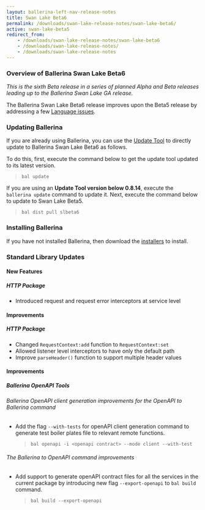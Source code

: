 ```yaml
---
layout: ballerina-left-nav-release-notes
title: Swan Lake Beta6
permalink: /downloads/swan-lake-release-notes/swan-lake-beta6/
active: swan-lake-beta5
redirect_from: 
    - /downloads/swan-lake-release-notes/swan-lake-beta6
    - /downloads/swan-lake-release-notes/
    - /downloads/swan-lake-release-notes
---
```


### Overview of Ballerina Swan Lake Beta6

<em>This is the sixth Beta release in a series of planned Alpha and Beta releases leading up to the Ballerina Swan Lake GA release.</em> 

The Ballerina Swan Lake Beta6 release improves upon the Beta5 release by addressing a few [Language issues](https://github.com/ballerina-platform/ballerina-lang/milestone/119).

### Updating Ballerina

If you are already using Ballerina, you can use the [Update Tool](/learn/tooling-guide/cli-tools/update-tool/) to directly update to Ballerina Swan Lake Beta6 as follows. 

To do this, first, execute the command below to get the update tool updated to its latest version. 

> `bal update`

If you are using an **Update Tool version below 0.8.14**, execute the `ballerina update` command to update it. Next, execute the command below to update to Swan Lake Beta5.

> `bal dist pull slbeta6`

### Installing Ballerina

If you have not installed Ballerina, then download the [installers](/downloads/#swanlake) to install.

### Standard Library Updates

#### New Features

##### HTTP Package
- Introduced request and request error interceptors at service level

#### Improvements

##### HTTP Package
- Changed `RequestContext:add` function to `RequestContext:set`
- Allowed listener level interceptors to have only the default path
- Improve `parseHeader()` function to support multiple header values

<style>.cGitButtonContainer, .cBallerinaTocContainer {display:none;}</style>

#### Improvements
##### Ballerina OpenAPI Tools
###### Ballerina OpenAPI client generation improvements for the OpenAPI to Ballerina command
- Add the flag `--with-tests` for openAPI client generation command to generate test boiler plates file to relevant
  remote functions.
  > `bal openapi -i <openapi contract> --mode client --with-test`

###### The Ballerina to OpenAPI command improvements
- Add support to generate openAPI contract files for all the services in the current package by introducing 
  new flag `--export-openapi` to `bal build` command.
  > `bal build --export-openapi`